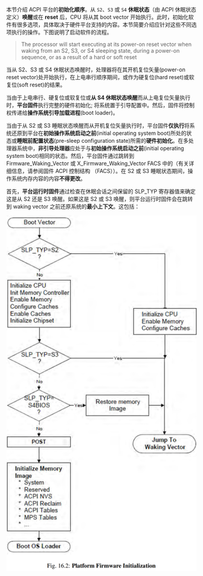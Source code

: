 
本节介绍 ACPI 平台的**初始化顺序**。从 `S2`、`S3` 或 `S4` **休眠状态**（由 ACPI 休眠状态定义）**唤醒**或在 **reset** 后，CPU 将从其 boot vector 开始执行。此时，初始化软件有很多选项，具体取决于硬件平台支持的内容。本节简要介绍应针对这些不同选项执行的操作。下图说明了启动软件的流程。

> The processor will start executing at its power-on reset vector when waking from an S2, S3, or S4 sleeping state, during a power-on sequence, or as a result of a hard or soft reset

当从 S2、S3 或 S4 休眠状态唤醒时，处理器将在其开机复位矢量(power-on reset vector)处开始执行，在上电串行顺序期间，或作为硬复位(hard reset)或软复位(soft reset)的结果。

当由于上电串行、硬复位或软复位或**从 S4 休眠状态唤醒**而从上电复位矢量执行时，**平台固件**执行完整的硬件初始化; 将系统置于引导配置中。然后，固件将控制权传递给**操作系统引导加载进程**(boot loader)。

当由于从 S2 或 S3 睡眠状态唤醒而从开机复位矢量执行时，平台固件**仅执行**将系统还原到平台在**初始操作系统启动之前**(initial operating system boot)所处的状态或**睡眠前配置状态**(pre-sleep configuration state)所需的**硬件初始化**。在多处理器系统中，**非引导处理器**应处于与**初始操作系统启动之前**(initial operating system boot)相同的状态。然后，平台固件通过跳转到 Firmware_Waking_Vector 或 
X_Firmware_Waking_Vector FACS 中的（有关详细信息，请参阅固件 ACPI 控制结构 （FACS））。在 S2 或 S3 睡眠状态期间，操作系统内存内容的内容**不得更改**。

首先，**平台运行时固件**通过检查在休眠会话之间保留的 SLP_TYP 寄存器值来确定这是从 S2 还是 S3 唤醒。如果这是 S2 或 S3 唤醒，则平台运行时固件会在跳转到 waking vector 之前还原系统的**最小上下文**。这包括：




![2023-06-13-14-46-54.png](./images/2023-06-13-14-46-54.png)

